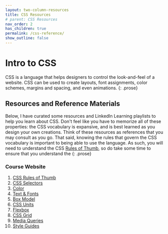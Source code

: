 ```yaml
---
layout: two-column-resources
title: CSS Resources
# parent: CSS Resources
nav_order: 2
has_children: true
permalink: /css-reference/
show_outline: false
---
```


# Intro to CSS
CSS is a language that helps designers to control the look-and-feel of a website. CSS can be used to create layouts, font assignments, color schemes, margins and spacing, and even animations.
{: .prose}

## Resources and Reference Materials
Below, I have curated some resources and LinkedIn Learning playlists to help you learn about CSS. Don't feel like you have to memorize all of these properties: the CSS vocabulary is expansive, and is best learned as you design your own creations. Think of these resources as references that you may consult as you go. That said, knowing the rules that govern the CSS vocabulary is important to being able to use the language. As such, you will need to understand the CSS [Rules of Thumb](rules_of_thumb.html), so do take some time to ensure that you understand the
{: .prose}

### Course Website
1. [CSS Rules of Thumb]({{site.baseurl}}/css-reference/rules-of-thumb/)
1. [CSS Selectors]({{site.baseurl}}/css-reference/selectors/)
1. [Color]({{site.baseurl}}/css-reference/color/)
1. [Text & Fonts]({{site.baseurl}}/css-reference/fonts/)
1. [Box Model]({{site.baseurl}}/css-reference/box-model/)
1. [CSS Units]({{site.baseurl}}/css-reference/units/)
1. [Flexbox]({{site.baseurl}}/css-reference/flexbox/)
1. [CSS Grid]({{site.baseurl}}/css-reference/css-grid/)
1. [Media Queries]({{site.baseurl}}/css-reference/media-queries/)
1. [Style Guides]({{site.baseurl}}/css-reference/style-guides/)

